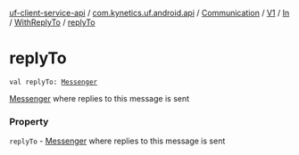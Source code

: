 [uf-client-service-api](../../../../../index.md) / [com.kynetics.uf.android.api](../../../../index.md) / [Communication](../../../index.md) / [V1](../../index.md) / [In](../index.md) / [WithReplyTo](index.md) / [replyTo](./reply-to.md)

# replyTo

`val replyTo: `[`Messenger`](https://developer.android.com/reference/android/os/Messenger.html)

[Messenger](https://developer.android.com/reference/android/os/Messenger.html) where replies to this message is sent

### Property

`replyTo` - [Messenger](https://developer.android.com/reference/android/os/Messenger.html) where replies to this message is sent